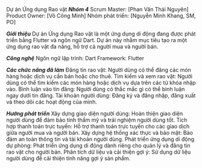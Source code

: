Dự án Ứng dụng Rao vặt
*****Nhóm 4*****
Scrum Master: [Phan Văn Thái Nguyên]
Product Owner: [Võ Công Minh]
Nhóm phát triển: [Nguyễn Minh Khang, SM, PO]

*****Giới thiệu*****
Dự án Ứng dụng Rao vặt là một ứng dụng di động đang được phát triển bằng Flutter và ngôn ngữ Dart. 
Dự án này nhằm mục tiêu tạo ra một ứng dụng rao vặt đa năng, hỗ trợ cả người mua và người bán.

*****Công nghệ*****
Ngôn ngữ lập trình: Dart
Framework: Flutter

*****Các chức năng đã làm*****
Đăng tin rao vặt: Người dùng có thể đăng các món hàng hoặc dịch vụ cần bán hoặc cho thuê.
Tìm kiếm và xem rao vặt: Người dùng có thể tìm kiếm các món hàng hoặc dịch vụ dựa trên các từ khóa nhập vào.
Bình luận vào tin đăng: Người dùng có thắc mắc gì có thể bình luận ngay dưới tin đăng.
Tài khoản người dùng: Đăng ký và đăng nhập, đăng xuất và theo dõi các hoạt động của mình.

*****Hướng phát triển*****
Xây dựng giao diện người dùng: Hoàn thiện giao diện người dùng để đảm bảo tính thẩm mỹ và trải nghiệm người dùng tốt.
Tích hợp thanh toán trực tuyến: Hỗ trợ thanh toán trực tuyến cho các giao dịch giữa người mua và người bán.
Xây dựng hệ thống xác thực và bảo mật: Bảo đảm an toàn thông tin và tài khoản người dùng.
Phát triển ứng dụng di động dự phòng: Phát triển ứng dụng di động dành riêng cho quản lý và đăng tin rao vặt cho người bán.
Phân tích dữ liệu và cải thiện gợi ý: Sử dụng dữ liệu người dùng để cải thiện tính năng gợi ý sản phẩm.
